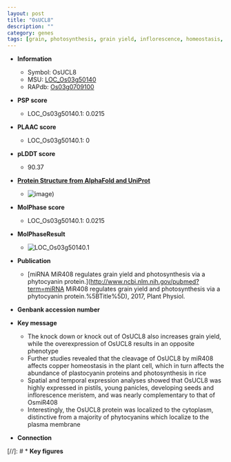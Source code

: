 ```yaml
---
layout: post
title: "OsUCL8"
description: ""
category: genes
tags: [grain, photosynthesis, grain yield, inflorescence, homeostasis, plasma membrane, copper]
---
```


* **Information**  
    + Symbol: OsUCL8  
    + MSU: [LOC_Os03g50140](http://rice.plantbiology.msu.edu/cgi-bin/ORF_infopage.cgi?orf=LOC_Os03g50140)  
    + RAPdb: [Os03g0709100](http://rapdb.dna.affrc.go.jp/viewer/gbrowse_details/irgsp1?name=Os03g0709100)  

* **PSP score**  
    + LOC_Os03g50140.1: 0.0215 

* **PLAAC score**  
    + LOC_Os03g50140.1: 0 

* **pLDDT score**
    + 90.37

* **[Protein Structure from AlphaFold and UniProt](https://www.uniprot.org/uniprotkb/Q53RK4/entry#structure)**
    + ![image](https://ricepsp.github.io/images/Q5/AF-Q53RK4-F1.png))

* **MolPhase score**
    + LOC_Os03g50140.1: 0.0215

* **MolPhaseResult**
    + ![LOC_Os03g50140.1](https://ricepsp.github.io/pictures/LOC_Os03g/LOC_Os03g50140.1.png)

* **Publication**  
    + [miRNA MiR408 regulates grain yield and photosynthesis via a phytocyanin protein.](http://www.ncbi.nlm.nih.gov/pubmed?term=miRNA MiR408 regulates grain yield and photosynthesis via a phytocyanin protein.%5BTitle%5D), 2017, Plant Physiol.

* **Genbank accession number**  

* **Key message**  
    + The knock down or knock out of OsUCL8 also increases grain yield, while the overexpression of OsUCL8 results in an opposite phenotype
    + Further studies revealed that the cleavage of OsUCL8 by miR408 affects copper homeostasis in the plant cell, which in turn affects the abundance of plastocyanin proteins and photosynthesis in rice
    + Spatial and temporal expression analyses showed that OsUCL8 was highly expressed in pistils, young panicles, developing seeds and inflorescence meristem, and was nearly complementary to that of OsmiR408
    + Interestingly, the OsUCL8 protein was localized to the cytoplasm, distinctive from a majority of phytocyanins which localize to the plasma membrane

* **Connection**  

[//]: # * **Key figures**  


